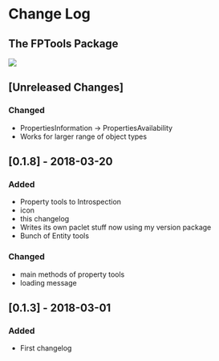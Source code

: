 # Change Log

## The FPTools Package

![](icon.png)

<!--
## Guiding Principles

- Changelogs are for humans, not machines. 
- There should be an entry for every single version.
- The same types of changes should be grouped.
- Versions and sections should be linkable.
- The latest version comes first.
- The release date of each versions is displayed.
- Mention whether you follow Semantic Versioning.

## Types of changes

- `Added` for new features.
- `Changed` for changes in existing functionality.
- `Deprecated` for soon-to-be removed features.
- `Removed` for now removed features.
- `Fixed` for any bug fixes.
- `Security` in case of vulnerabilities. 
-->

## [Unreleased Changes]

### Changed
- PropertiesInformation -> PropertiesAvailability
- Works for larger range of object types


## [0.1.8] - 2018-03-20

### Added
- Property tools to Introspection
- icon
- this changelog
- Writes its own paclet stuff now using my version package
- Bunch of Entity tools

### Changed
- main methods of property tools
- loading message

## [0.1.3] - 2018-03-01

### Added
- First changelog